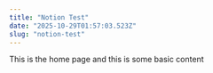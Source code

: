 ```yaml
---
title: "Notion Test"
date: "2025-10-29T01:57:03.523Z"
slug: "notion-test"
---
```



This is the home page and this is some basic content

